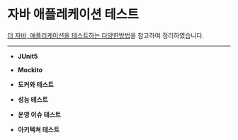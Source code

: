 # 자바 애플레케이션 테스트

[더 자바, 애플리케이션을 테스트하는 다양한방법](https://www.inflearn.com/course/the-java-application-test)을 참고하여 정리하였습니다.

- - -


+ **JUnit5**

+ **Mockito**

+ **도커와 테스트**

+ **성능 테스트**

+ **운영 이슈 테스트**

+ **아키텍쳐 테스트**
